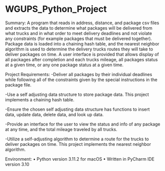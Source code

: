 # WGUPS_Python_Project

Summary:
A program that reads in address, distance, and package csv files and extracts the data to determine what packages will be delivered from what trucks
and in what order to meet delivery deadlines and not violate any constraints (for example packages that must be delivered together). Package data is
loaded into a chaining hash table, and the nearest neighbor algorithm is used to determine the delivery trucks routes they will take to deliver 
packages on time. A user interface is provided that allows display of all packages after completion and each trucks mileage, all packages status at 
a given time, or any one package status at a given time.

Project Requirements:
-Deliver all packages by their individual deadlines while following all of the constraints given by the special instructions in the package file.

-Use a self adjusting data structure to store package data. This project implements a chaining hash table.

-Ensure the chosen self adjusting data structure has functions to insert data, update data, delete data, and look up data.

-Provide an interface for the user to view the status and info of any package at any time, and the total mileage traveled by all trucks. 

-Utilize a self-adjusting algorithm to determine a route for the trucks to deliver packages on time. This project implements the nearest neighbor
algorithm.

Environment:
•	Python version 3.11.2 for macOS
•	Written in PyCharm IDE version 3.10



